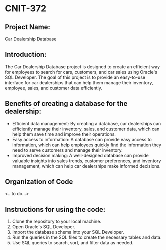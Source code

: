 # CNIT-372

## Project Name:
Car Dealership Database

## Introduction:
The Car Dealership Database project is designed to create an efficient way for employees to search for cars, customers, and car sales using Oracle's SQL Developer. The goal of this project is to provide an easy-to-use interface for car dealerships that can help them manage their inventory, employee, sales, and customer data efficiently.

## Benefits of creating a database for the dealership:
- Efficient data management: By creating a database, car dealerships can efficiently manage their inventory, sales, and customer data, which can help them save time and improve their operations.
- Easy access to information: A database can provide easy access to information, which can help employees quickly find the information they need to serve customers and manage their inventory.
- Improved decision making: A well-designed database can provide valuable insights into sales trends, customer preferences, and inventory management, which can help car dealerships make informed decisions.

## Organization of Code
<...to do...>

## Instructions for using the code:
1. Clone the repository to your local machine.
2. Open Oracle's SQL Developer.
3. Import the database schema into your SQL Developer.
4. Run the queries in the SQL files to create the necessary tables and data.
5. Use SQL queries to search, sort, and filter data as needed.

